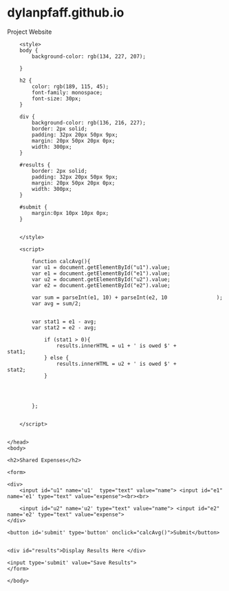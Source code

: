 # dylanpfaff.github.io
Project Website
<!DOCTYPE html>
<html>
    <head>
        <meta charset="utf-8">
        <title>Shared expenses webpage</title>
        
        <style>
        body {
            background-color: rgb(134, 227, 207);
            
        }
        
        h2 {
            color: rgb(189, 115, 45);
            font-family: monospace;
            font-size: 30px;
        }
        
        div {
            background-color: rgb(136, 216, 227);
            border: 2px solid;
            padding: 32px 20px 50px 9px;
            margin: 20px 50px 20px 0px;
            width: 300px;
        }
        
        #results {
            border: 2px solid;
            padding: 32px 20px 50px 9px;
            margin: 20px 50px 20px 0px;
            width: 300px;
        }
        
        #submit {
            margin:0px 10px 10px 0px;
        }
        
        
        </style>
        
        <script>
          
            function calcAvg(){
            var u1 = document.getElementById("u1").value;
            var e1 = document.getElementById("e1").value;
            var u2 = document.getElementById("u2").value;
            var e2 = document.getElementById("e2").value;
            
            var sum = parseInt(e1, 10) + parseInt(e2, 10                );
            var avg = sum/2;
            
            
            var stat1 = e1 - avg;
            var stat2 = e2 - avg;
                
                if (stat1 > 0){
                    results.innerHTML = u1 + ' is owed $' +                      stat1;
                } else {
                    results.innerHTML = u2 + ' is owed $' +                      stat2;
                }
            
            
            
            
            };    
            
            
        </script>
        
        
    </head>
    <body>
    
    <h2>Shared Expenses</h2>
    
    <form>
    
    <div>
        <input id="u1" name='u1'  type="text" value="name"> <input id="e1" name='e1' type="text" value="expense"><br><br>
        
        <input id="u2" name='u2' type="text" value="name"> <input id="e2" name='e2' type="text" value="expense">
    </div>
    
    <button id='submit' type='button' onclick="calcAvg()">Submit</button>
    
        
    <div id="results">Display Results Here </div>
    
    <input type='submit' value="Save Results">
    </form>
    
    </body>
</html>
